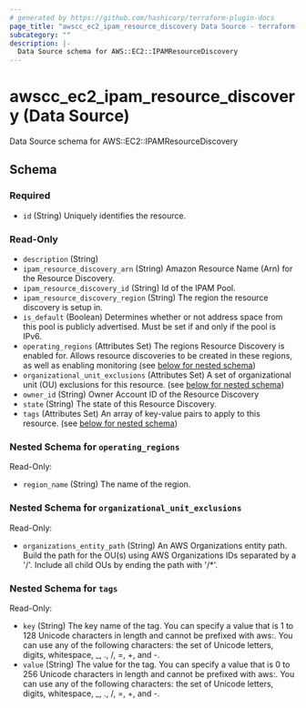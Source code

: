 ```yaml
---
# generated by https://github.com/hashicorp/terraform-plugin-docs
page_title: "awscc_ec2_ipam_resource_discovery Data Source - terraform-provider-awscc"
subcategory: ""
description: |-
  Data Source schema for AWS::EC2::IPAMResourceDiscovery
---
```


# awscc_ec2_ipam_resource_discovery (Data Source)

Data Source schema for AWS::EC2::IPAMResourceDiscovery



<!-- schema generated by tfplugindocs -->
## Schema

### Required

- `id` (String) Uniquely identifies the resource.

### Read-Only

- `description` (String)
- `ipam_resource_discovery_arn` (String) Amazon Resource Name (Arn) for the Resource Discovery.
- `ipam_resource_discovery_id` (String) Id of the IPAM Pool.
- `ipam_resource_discovery_region` (String) The region the resource discovery is setup in.
- `is_default` (Boolean) Determines whether or not address space from this pool is publicly advertised. Must be set if and only if the pool is IPv6.
- `operating_regions` (Attributes Set) The regions Resource Discovery is enabled for. Allows resource discoveries to be created in these regions, as well as enabling monitoring (see [below for nested schema](#nestedatt--operating_regions))
- `organizational_unit_exclusions` (Attributes Set) A set of organizational unit (OU) exclusions for this resource. (see [below for nested schema](#nestedatt--organizational_unit_exclusions))
- `owner_id` (String) Owner Account ID of the Resource Discovery
- `state` (String) The state of this Resource Discovery.
- `tags` (Attributes Set) An array of key-value pairs to apply to this resource. (see [below for nested schema](#nestedatt--tags))

<a id="nestedatt--operating_regions"></a>
### Nested Schema for `operating_regions`

Read-Only:

- `region_name` (String) The name of the region.


<a id="nestedatt--organizational_unit_exclusions"></a>
### Nested Schema for `organizational_unit_exclusions`

Read-Only:

- `organizations_entity_path` (String) An AWS Organizations entity path. Build the path for the OU(s) using AWS Organizations IDs separated by a '/'. Include all child OUs by ending the path with '/*'.


<a id="nestedatt--tags"></a>
### Nested Schema for `tags`

Read-Only:

- `key` (String) The key name of the tag. You can specify a value that is 1 to 128 Unicode characters in length and cannot be prefixed with aws:. You can use any of the following characters: the set of Unicode letters, digits, whitespace, _, ., /, =, +, and -.
- `value` (String) The value for the tag. You can specify a value that is 0 to 256 Unicode characters in length and cannot be prefixed with aws:. You can use any of the following characters: the set of Unicode letters, digits, whitespace, _, ., /, =, +, and -.
